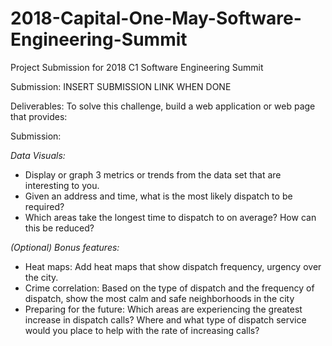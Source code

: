 # 2018-Capital-One-May-Software-Engineering-Summit
Project Submission for 2018 C1 Software Engineering Summit

Submission: INSERT SUBMISSION LINK WHEN DONE

Deliverables: 
To solve this challenge, build a web application or web page that provides:

Submission: 

*Data Visuals:* 

* Display or graph 3 metrics or trends from the data set that are interesting to you.
* Given an address and time, what is the most likely dispatch to be required?
* Which areas take the longest time to dispatch to on average? How can this be reduced? 
  

*(Optional) Bonus features:*

* Heat maps: Add heat maps that show dispatch frequency, urgency over the city.
* Crime correlation: Based on the type of dispatch and the frequency of dispatch, show the most calm and safe neighborhoods in the city
* Preparing for the future: Which areas are experiencing the greatest increase in dispatch calls? Where and what type of dispatch service would you place to help with   the rate of increasing calls?

